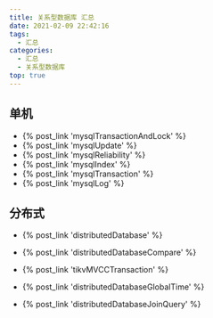 ```yaml
---
title: 关系型数据库 汇总
date: 2021-02-09 22:42:16
tags:
  - 汇总
categories:
  - 汇总  
  - 关系型数据库
top: true    
---
```


<p></p>
<!-- more -->

## 单机
+ {% post_link 'mysqlTransactionAndLock'  %}
+ {% post_link 'mysqlUpdate'  %}
+ {% post_link 'mysqlReliability'  %}
+ {% post_link 'mysqlIndex'  %}
+ {% post_link 'mysqlTransaction' %}   
+ {% post_link 'mysqlLog' %}   

## 分布式
+ {% post_link 'distributedDatabase'  %}

+ {% post_link 'distributedDatabaseCompare'  %}

+ {% post_link 'tikvMVCCTransaction'  %}

+ {% post_link 'distributedDatabaseGlobalTime' %}  

+ {% post_link  'distributedDatabaseJoinQuery'  %}

  



